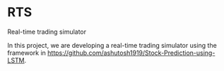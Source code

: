 # RTS
Real-time trading simulator

In this project, we are developing a real-time trading simulator using the framework in https://github.com/ashutosh1919/Stock-Prediction-using-LSTM.
